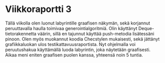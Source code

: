 # Viikkoraportti 3

Tällä viikolla olen luonut labyrintille graafisen näkymän, sekä korjannut peruuttavalla haulla toimivaa generointialgoritmiä. Olin käyttänyt 
Deque-tietorakennetta väärin, sillä en tajunnut käyttää push-metodia lisätessäni pinoon. Olen myös muokannut koodia Checstylen mukaisesti, sekä
jättänyt grafiikkaluokan ulos testikattavuusraportista.
Nyt ohjelmalla voi peruutushakua käyttämällä luoda labyrintin, joka näytetään graafisesti. Aikaa meni eniten graafisen puolen kanssa, yhteensä noin 5 tuntia.
